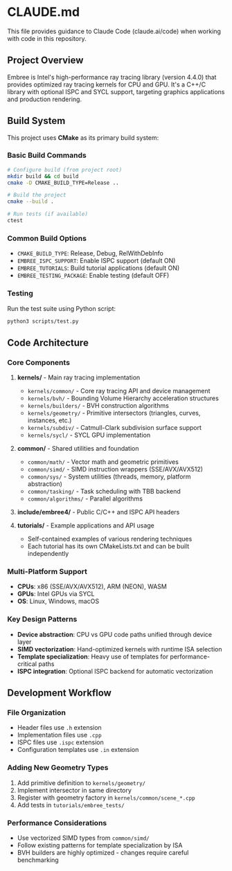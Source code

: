 # CLAUDE.md

This file provides guidance to Claude Code (claude.ai/code) when working with code in this repository.

## Project Overview

Embree is Intel's high-performance ray tracing library (version 4.4.0) that provides optimized ray tracing kernels for CPU and GPU. It's a C++/C library with optional ISPC and SYCL support, targeting graphics applications and production rendering.

## Build System

This project uses **CMake** as its primary build system:

### Basic Build Commands
```bash
# Configure build (from project root)
mkdir build && cd build
cmake -D CMAKE_BUILD_TYPE=Release ..

# Build the project
cmake --build .

# Run tests (if available)
ctest
```

### Common Build Options
- `CMAKE_BUILD_TYPE`: Release, Debug, RelWithDebInfo
- `EMBREE_ISPC_SUPPORT`: Enable ISPC support (default ON)
- `EMBREE_TUTORIALS`: Build tutorial applications (default ON)
- `EMBREE_TESTING_PACKAGE`: Enable testing (default OFF)

### Testing
Run the test suite using Python script:
```bash
python3 scripts/test.py
```

## Code Architecture

### Core Components

1. **kernels/** - Main ray tracing implementation
   - `kernels/common/` - Core ray tracing API and device management
   - `kernels/bvh/` - Bounding Volume Hierarchy acceleration structures
   - `kernels/builders/` - BVH construction algorithms
   - `kernels/geometry/` - Primitive intersectors (triangles, curves, instances, etc.)
   - `kernels/subdiv/` - Catmull-Clark subdivision surface support
   - `kernels/sycl/` - SYCL GPU implementation

2. **common/** - Shared utilities and foundation
   - `common/math/` - Vector math and geometric primitives
   - `common/simd/` - SIMD instruction wrappers (SSE/AVX/AVX512)
   - `common/sys/` - System utilities (threads, memory, platform abstraction)
   - `common/tasking/` - Task scheduling with TBB backend
   - `common/algorithms/` - Parallel algorithms

3. **include/embree4/** - Public C/C++ and ISPC API headers

4. **tutorials/** - Example applications and API usage
   - Self-contained examples of various rendering techniques
   - Each tutorial has its own CMakeLists.txt and can be built independently

### Multi-Platform Support
- **CPUs**: x86 (SSE/AVX/AVX512), ARM (NEON), WASM
- **GPUs**: Intel GPUs via SYCL
- **OS**: Linux, Windows, macOS

### Key Design Patterns
- **Device abstraction**: CPU vs GPU code paths unified through device layer
- **SIMD vectorization**: Hand-optimized kernels with runtime ISA selection
- **Template specialization**: Heavy use of templates for performance-critical paths
- **ISPC integration**: Optional ISPC backend for automatic vectorization

## Development Workflow

### File Organization
- Header files use `.h` extension
- Implementation files use `.cpp` 
- ISPC files use `.ispc` extension
- Configuration templates use `.in` extension

### Adding New Geometry Types
1. Add primitive definition to `kernels/geometry/`
2. Implement intersector in same directory
3. Register with geometry factory in `kernels/common/scene_*.cpp`
4. Add tests in `tutorials/embree_tests/`

### Performance Considerations
- Use vectorized SIMD types from `common/simd/`
- Follow existing patterns for template specialization by ISA
- BVH builders are highly optimized - changes require careful benchmarking